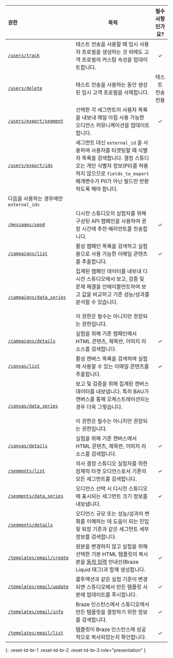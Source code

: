 | 권한 | 목적 | 필수 사항인가요? |
| :--- | ----- | :---: |
| [`/users/track`]({{site.baseurl}}/api/endpoints/user_data/post_user_track) | 테스트 전송을 사용할 때 임시 사용자 프로필을 생성하는 것 외에도 고객 프로필의 커스텀 속성을 업데이트합니다. | ✓ |
| [`/users/delete`]({{site.baseurl}}/api/endpoints/user_data/post_user_delete) | 테스트 전송을 사용하는 동안 생성된 임시 고객 프로필을 삭제합니다. | 테스트 전송 전용 |
| [`/users/export/segment`]({{site.baseurl}}/api/endpoints/export/user_data/post_users_segment) | 선택한 각 세그먼트의 사용자 목록을 내보내 매일 아침 사용 가능한 오디언스 커뮤니케이션을 업데이트합니다. | ✓ |
| [`/users/export/ids`]({{site.baseurl}}/api/endpoints/export/user_data/post_users_identifier) | 세그먼트 대신 `external_id` 을 사용하여 사용자를 타겟팅할 때 식별자 목록을 검색합니다. 결정 스튜디오는 개인 식별자 정보(PII)를 허용하지 않으므로 `fields_to_export` 매개변수가 PII가 아닌 필드만 반환하도록 해야 합니다.
 | 다음을 사용하는 경우에만 `external_ids` |
| [`/messages/send`]({{site.baseurl}}/api/endpoints/messaging/send_messages/post_send_messages) | 디시전 스튜디오의 실험자를 위해 구성된 API 캠페인을 사용하여 권장 시간에 추천 배리언트를 전송합니다. | ✓ |
| [`/campaigns/list`]({{site.baseurl}}/api/endpoints/export/campaigns/get_campaigns/#prerequisites) | 활성 캠페인 목록을 검색하고 실험용으로 사용 가능한 이메일 콘텐츠를 추출합니다. | ✓ |
| [`/campaigns/data_series`]({{site.baseurl}}/api/endpoints/export/campaigns/get_campaign_analytics) | 집계된 캠페인 데이터를 내보내 디시전 스튜디오에서 보고, 검증 및 문제 해결을 인에이블먼트하여 보고 값을 비교하고 기준 성능/성과를 분석할 수 있습니다.<br><br>이 권한은 필수는 아니지만 권장되는 권한입니다. |  |
| [`/campaigns/details`]({{site.baseurl}}/api/endpoints/export/campaigns/get_campaign_details) | 실험을 위해 기존 캠페인에서 HTML 콘텐츠, 제목란, 이미지 리소스를 검색합니다. | ✓ |
| [`/canvas/list`]({{site.baseurl}}/api/endpoints/export/canvas/get_canvases) | 활성 캔버스 목록을 검색하여 실험에 사용할 수 있는 이메일 콘텐츠를 추출합니다. | ✓ |
| [`/canvas/data_series`]({{site.baseurl}}/api/endpoints/export/canvas/get_canvas_analytics) | 보고 및 검증을 위해 집계된 캔버스 데이터를 내보냅니다. 특히 BAU가 캔버스를 통해 오케스트레이션되는 경우 더욱 그렇습니다.<br><br>이 권한은 필수는 아니지만 권장되는 권한입니다. |  |
| [`/canvas/details`]({{site.baseurl}}/api/endpoints/export/canvas/get_canvas_details/#prerequisites) | 실험을 위해 기존 캔버스에서 HTML 콘텐츠, 제목란, 이미지 리소스를 검색합니다. | ✓ |
| [`/segments/list`]({{site.baseurl}}/api/endpoints/export/segments/get_segment) | 의사 결정 스튜디오 실험자를 위한 잠재적 타겟 오디언스로서 기존의 모든 세그먼트를 검색합니다. | ✓ |
| [`/segments/data_series`]({{site.baseurl}}/api/endpoints/export/segments/get_segment_analytics) | 오디언스 선택 시 디시전 스튜디오에 표시되는 세그먼트 크기 정보를 내보냅니다. | ✓ |
| [`/segments/details`]({{site.baseurl}}/api/endpoints/export/segments/get_segment_details/#prerequisites) | 오디언스 규모 또는 성능/성과의 변화를 이해하는 데 도움이 되는 진입 및 퇴장 기준과 같은 세그먼트 세부 정보를 검색합니다. |  |
| [`/templates/email/create`]({{site.baseurl}}/api/endpoints/templates/email_templates/post_create_email_template) | 원본을 변경하지 않고 실험을 위해 선택한 기본 HTML 템플릿의 복사본을 [동적 입력]({{site.baseurl}}/user_guide/personalization_and_dynamic_content/liquid) 안내선(Braze Liquid 태그)과 함께 생성합니다. | ✓ |
| [`/templates/email/update`]({{site.baseurl}}/api/endpoints/templates/email_templates/post_update_email_template) | 콜투액션과 같은 실험 기준이 변경되면 스튜디오에서 만든 템플릿 사본에 업데이트를 푸시합니다. | ✓ |
| [`/templates/email/info`]({{site.baseurl}}/api/endpoints/templates/email_templates/get_see_email_template_information/#prerequisites) | Braze 인스턴스에서 스튜디오에서 만든 템플릿을 결정하기 위한 정보를 검색합니다. | ✓ |
| [`/templates/email/list`]({{site.baseurl}}/api/endpoints/templates/email_templates/get_list_email_templates) | 템플릿이 Braze 인스턴스에 성공적으로 복사되었는지 확인합니다. | ✓ |
{: .reset-td-br-1 .reset-td-br-2 .reset-td-br-3 role="presentation" }